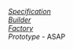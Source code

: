 [*Specification*](https://github.com/FeridAksahin/DesignPattern/tree/main/SpecificationDesignPattern) <br>
[*Builder*](https://github.com/FeridAksahin/DesignPattern/tree/main/BuilderDesignPattern) <br>
[*Factory*](https://github.com/FeridAksahin/DesignPattern/tree/main/FactoryDesignPattern) <br>
*Prototype* - ASAP <br>
